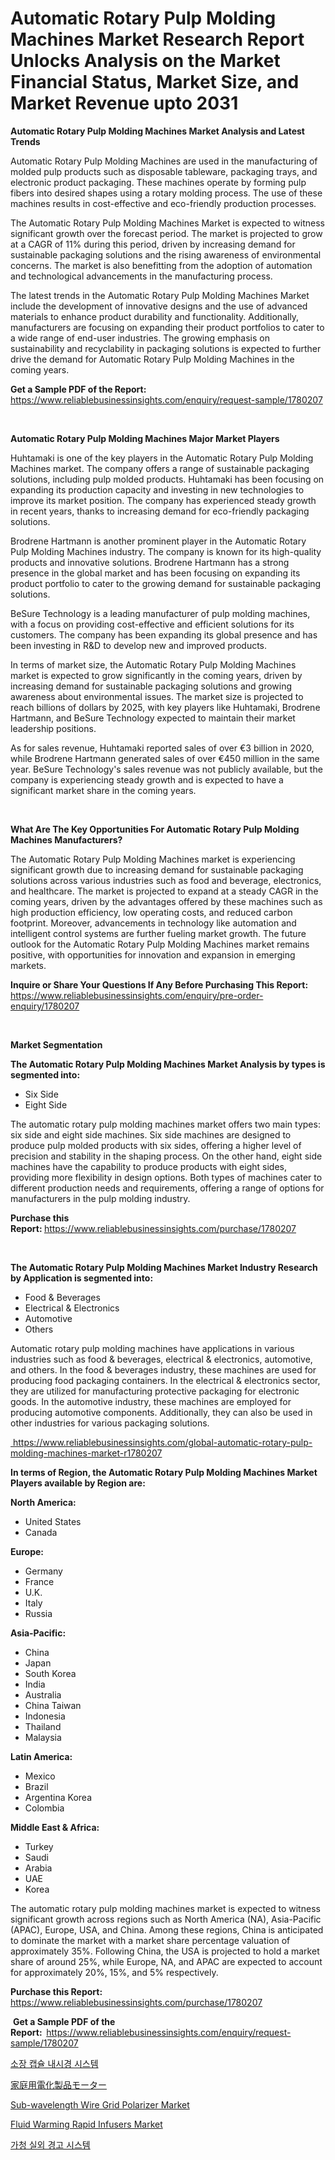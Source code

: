 <p><h1>Automatic Rotary Pulp Molding Machines Market Research Report Unlocks Analysis on the Market Financial Status, Market Size, and Market Revenue upto 2031</h1></p><p><strong>Automatic Rotary Pulp Molding Machines Market Analysis and Latest Trends</strong></p>
<p><p>Automatic Rotary Pulp Molding Machines are used in the manufacturing of molded pulp products such as disposable tableware, packaging trays, and electronic product packaging. These machines operate by forming pulp fibers into desired shapes using a rotary molding process. The use of these machines results in cost-effective and eco-friendly production processes.</p><p>The Automatic Rotary Pulp Molding Machines Market is expected to witness significant growth over the forecast period. The market is projected to grow at a CAGR of 11% during this period, driven by increasing demand for sustainable packaging solutions and the rising awareness of environmental concerns. The market is also benefitting from the adoption of automation and technological advancements in the manufacturing process.</p><p>The latest trends in the Automatic Rotary Pulp Molding Machines Market include the development of innovative designs and the use of advanced materials to enhance product durability and functionality. Additionally, manufacturers are focusing on expanding their product portfolios to cater to a wide range of end-user industries. The growing emphasis on sustainability and recyclability in packaging solutions is expected to further drive the demand for Automatic Rotary Pulp Molding Machines in the coming years.</p></p>
<p><strong>Get a Sample PDF of the Report:&nbsp;</strong> <a href="https://www.reliablebusinessinsights.com/enquiry/request-sample/1780207">https://www.reliablebusinessinsights.com/enquiry/request-sample/1780207</a></p>
<p>&nbsp;</p>
<p><strong>Automatic Rotary Pulp Molding Machines Major Market Players</strong></p>
<p><p>Huhtamaki is one of the key players in the Automatic Rotary Pulp Molding Machines market. The company offers a range of sustainable packaging solutions, including pulp molded products. Huhtamaki has been focusing on expanding its production capacity and investing in new technologies to improve its market position. The company has experienced steady growth in recent years, thanks to increasing demand for eco-friendly packaging solutions.</p><p>Brodrene Hartmann is another prominent player in the Automatic Rotary Pulp Molding Machines industry. The company is known for its high-quality products and innovative solutions. Brodrene Hartmann has a strong presence in the global market and has been focusing on expanding its product portfolio to cater to the growing demand for sustainable packaging solutions.</p><p>BeSure Technology is a leading manufacturer of pulp molding machines, with a focus on providing cost-effective and efficient solutions for its customers. The company has been expanding its global presence and has been investing in R&D to develop new and improved products.</p><p>In terms of market size, the Automatic Rotary Pulp Molding Machines market is expected to grow significantly in the coming years, driven by increasing demand for sustainable packaging solutions and growing awareness about environmental issues. The market size is projected to reach billions of dollars by 2025, with key players like Huhtamaki, Brodrene Hartmann, and BeSure Technology expected to maintain their market leadership positions.</p><p>As for sales revenue, Huhtamaki reported sales of over €3 billion in 2020, while Brodrene Hartmann generated sales of over €450 million in the same year. BeSure Technology's sales revenue was not publicly available, but the company is experiencing steady growth and is expected to have a significant market share in the coming years.</p></p>
<p>&nbsp;</p>
<p><strong>What Are The Key Opportunities For Automatic Rotary Pulp Molding Machines Manufacturers?</strong></p>
<p><p>The Automatic Rotary Pulp Molding Machines market is experiencing significant growth due to increasing demand for sustainable packaging solutions across various industries such as food and beverage, electronics, and healthcare. The market is projected to expand at a steady CAGR in the coming years, driven by the advantages offered by these machines such as high production efficiency, low operating costs, and reduced carbon footprint. Moreover, advancements in technology like automation and intelligent control systems are further fueling market growth. The future outlook for the Automatic Rotary Pulp Molding Machines market remains positive, with opportunities for innovation and expansion in emerging markets.</p></p>
<p><strong>Inquire or Share Your Questions If Any Before Purchasing This Report:</strong> <a href="https://www.reliablebusinessinsights.com/enquiry/pre-order-enquiry/1780207">https://www.reliablebusinessinsights.com/enquiry/pre-order-enquiry/1780207</a></p>
<p>&nbsp;</p>
<p><strong>Market Segmentation</strong></p>
<p><strong>The Automatic Rotary Pulp Molding Machines Market Analysis by types is segmented into:</strong></p>
<p><ul><li>Six Side</li><li>Eight Side</li></ul></p>
<p><p>The automatic rotary pulp molding machines market offers two main types: six side and eight side machines. Six side machines are designed to produce pulp molded products with six sides, offering a higher level of precision and stability in the shaping process. On the other hand, eight side machines have the capability to produce products with eight sides, providing more flexibility in design options. Both types of machines cater to different production needs and requirements, offering a range of options for manufacturers in the pulp molding industry.</p></p>
<p><strong>Purchase this Report:&nbsp;</strong><a href="https://www.reliablebusinessinsights.com/purchase/1780207">https://www.reliablebusinessinsights.com/purchase/1780207</a></p>
<p>&nbsp;</p>
<p><strong>The Automatic Rotary Pulp Molding Machines Market Industry Research by Application is segmented into:</strong></p>
<p><ul><li>Food & Beverages</li><li>Electrical & Electronics</li><li>Automotive</li><li>Others</li></ul></p>
<p><p>Automatic rotary pulp molding machines have applications in various industries such as food & beverages, electrical & electronics, automotive, and others. In the food & beverages industry, these machines are used for producing food packaging containers. In the electrical & electronics sector, they are utilized for manufacturing protective packaging for electronic goods. In the automotive industry, these machines are employed for producing automotive components. Additionally, they can also be used in other industries for various packaging solutions.</p></p>
<p><a href="https://www.reliablebusinessinsights.com/global-automatic-rotary-pulp-molding-machines-market-r1780207">&nbsp;https://www.reliablebusinessinsights.com/global-automatic-rotary-pulp-molding-machines-market-r1780207</a></p>
<p><strong>In terms of Region, the Automatic Rotary Pulp Molding Machines Market Players available by Region are:</strong></p>
<p>
    <p> <strong> North America: </strong>
        <ul>
            <li>United States</li>
            <li>Canada</li>
        </ul>
        </p> 
    <p> <strong> Europe: </strong>
        <ul>
            <li>Germany</li>
            <li>France</li>
            <li>U.K.</li>
            <li>Italy</li>
            <li>Russia</li>
        </ul>
        </p> 
    <p> <strong> Asia-Pacific: </strong>
        <ul>
            <li>China</li>
            <li>Japan</li>
            <li>South Korea</li>
            <li>India</li>
            <li>Australia</li>
            <li>China Taiwan</li>
            <li>Indonesia</li>
            <li>Thailand</li>
            <li>Malaysia</li>
        </ul>
        </p> 
    <p> <strong> Latin America: </strong>
        <ul>
            <li>Mexico</li>
            <li>Brazil</li>
            <li>Argentina Korea</li>
            <li>Colombia</li>
        </ul>
        </p> 
    <p> <strong> Middle East & Africa: </strong>
        <ul>
            <li>Turkey</li>
            <li>Saudi</li>
            <li>Arabia</li>
            <li>UAE</li>
            <li>Korea</li>
        </ul>
    </p>
    </p>
<p><p>The automatic rotary pulp molding machines market is expected to witness significant growth across regions such as North America (NA), Asia-Pacific (APAC), Europe, USA, and China. Among these regions, China is anticipated to dominate the market with a market share percentage valuation of approximately 35%. Following China, the USA is projected to hold a market share of around 25%, while Europe, NA, and APAC are expected to account for approximately 20%, 15%, and 5% respectively.</p></p>
<p><strong>Purchase this Report: </strong><a href="https://www.reliablebusinessinsights.com/purchase/1780207">https://www.reliablebusinessinsights.com/purchase/1780207</a></p>
<p>&nbsp;<strong>Get a Sample PDF of the Report:&nbsp;&nbsp;</strong><a href="https://www.reliablebusinessinsights.com/enquiry/request-sample/1780207">https://www.reliablebusinessinsights.com/enquiry/request-sample/1780207</a></p>
<p><strong></strong></p>
<p><p><a href="https://github.com/alpinestartsekian/Market-Research-Report-List-1/blob/main/734127499361.md">소장 캡슐 내시경 시스템</a></p><p><a href="https://github.com/EmoryYundt1935/Market-Research-Report-List-2/blob/main/6492873105654.md">家庭用電化製品モーター</a></p><p><a href="https://issuu.com/reportprime-2/docs/sub-wavelength-wire-grid-polarizer-market-size-203">Sub-wavelength Wire Grid Polarizer Market</a></p><p><a href="https://github.com/dx0328/Market-Research-Report-List-3/blob/main/fluid-warming-rapid-infusers-market.md">Fluid Warming Rapid Infusers Market</a></p><p><a href="https://medium.com/@dougschmidt26/%EA%B0%80%EC%B2%AD-%EC%95%BC%EC%99%B8-%EA%B2%BD%EB%B3%B4-%EC%8B%9C%EC%8A%A4%ED%85%9C-%EC%8B%9C%EC%9E%A5-%EC%8B%9C%EC%9E%A5-%EC%A0%90%EC%9C%A0%EC%9C%A8-%EC%8B%9C%EC%9E%A5-%ED%8A%B8%EB%A0%8C%EB%93%9C-%EB%B0%8F-%EB%AF%B8%EB%9E%98-%EC%84%B1%EC%9E%A5-%ED%83%90%EC%83%89-ec152d6cafbf">가청 실외 경고 시스템</a></p></p>